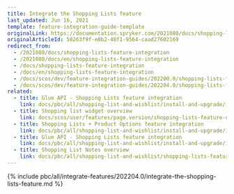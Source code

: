 ```yaml
---
title: Integrate the Shopping Lists feature
last_updated: Jun 16, 2021
template: feature-integration-guide-template
originalLink: https://documentation.spryker.com/2021080/docs/shopping-lists-feature-integration
originalArticleId: 58263f9f-e8b2-48f1-9564-caad27602169
redirect_from:
  - /2021080/docs/shopping-lists-feature-integration
  - /2021080/docs/en/shopping-lists-feature-integration
  - /docs/shopping-lists-feature-integration
  - /docs/en/shopping-lists-feature-integration
  - /docs/scos/dev/feature-integration-guides/202200.0/shopping-lists-feature-integration.html
  - /docs/scos/dev/feature-integration-guides/202204.0/shopping-lists-feature-integration.html
related:
  - title: Glue API - Shopping Lists feature integration
    link: docs/pbc/all/shopping-list-and-wishlist/install-and-upgrade/integrate-the-shopping-lists-glue-api.html
  - title: Shopping list widget overview
    link: docs/scos/user/features/page.version/shopping-lists-feature-overview/shopping-list-widget-overview.html
  - title: Shopping Lists + Product Options feature integration
    link: docs/pbc/all/shopping-list-and-wishlist/install-and-upgrade/integrate-the-shopping-lists-product-options-feature.html
  - title: Glue API - Shopping Lists feature integration
    link: docs/pbc/all/shopping-list-and-wishlist/install-and-upgrade/integrate-the-shopping-lists-glue-api.html
  - title: Shopping List Notes overview
    link: docs/pbc/all/shopping-list-and-wishlist/shopping-lists-feature-overview/shopping-list-notes-overview.html
---
```


{% include pbc/all/integrate-features/202204.0/integrate-the-shopping-lists-feature.md %} <!-- To edit, see /_includes/pbc/all/integrate-features/202204.0/integrate-the-shopping-lists-feature.md -->
